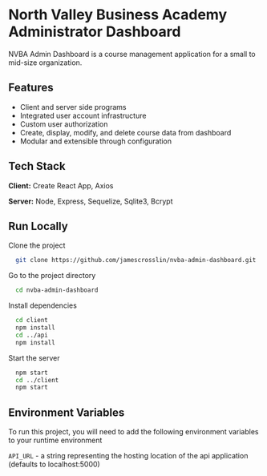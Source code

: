 # North Valley Business Academy Administrator Dashboard

NVBA Admin Dashboard is a course management application for a small to mid-size organization.

## Features

- Client and server side programs
- Integrated user account infrastructure
- Custom user authorization
- Create, display, modify, and delete course data from dashboard
- Modular and extensible through configuration

## Tech Stack

**Client:** Create React App, Axios

**Server:** Node, Express, Sequelize, Sqlite3, Bcrypt

## Run Locally

Clone the project

```bash
  git clone https://github.com/jamescrosslin/nvba-admin-dashboard.git
```

Go to the project directory

```bash
  cd nvba-admin-dashboard
```

Install dependencies

```bash
  cd client
  npm install
  cd ../api
  npm install
```

Start the server

```bash
  npm start
  cd ../client
  npm start
```

## Environment Variables

To run this project, you will need to add the following environment variables to your runtime environment

`API_URL` - a string representing the hosting location of the api application (defaults to localhost:5000)
